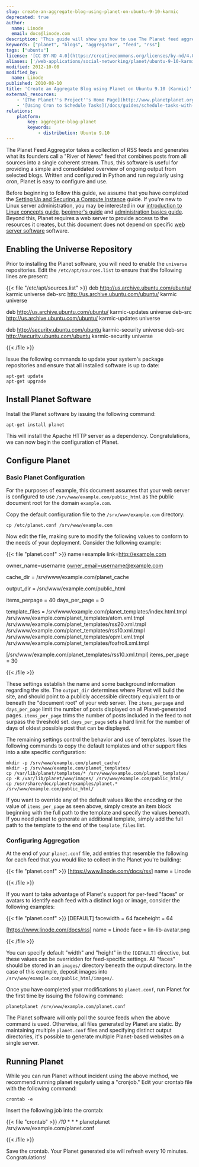 ```yaml
---
slug: create-an-aggregate-blog-using-planet-on-ubuntu-9-10-karmic
deprecated: true
author:
  name: Linode
  email: docs@linode.com
description: 'This guide will show you how to use The Planet feed aggregator to provide overviews of a community by collecting community feeds on Ubuntu 9.10 "Karmic".'
keywords: ["planet", "blogs", "aggregator", "feed", "rss"]
tags: ["ubuntu"]
license: '[CC BY-ND 4.0](https://creativecommons.org/licenses/by-nd/4.0)'
aliases: ['/web-applications/social-networking/planet/ubuntu-9-10-karmic/','/applications/social-networking/create-an-aggregate-blog-using-planet-on-ubuntu-9-10-karmic/']
modified: 2012-10-08
modified_by:
  name: Linode
published: 2010-08-10
title: 'Create an Aggregate Blog using Planet on Ubuntu 9.10 (Karmic)'
external_resources:
    - '[The Planet''s Project''s Home Page](http://www.planetplanet.org)'
    - '[Using Cron to Schedule Tasks](/docs/guides/schedule-tasks-with-cron/)'
relations:
    platform:
        key: aggregate-blog-planet
        keywords:
            - distribution: Ubuntu 9.10
---
```




The Planet Feed Aggregator takes a collection of RSS feeds and generates what its founders call a "River of News" feed that combines posts from all sources into a single coherent stream. Thus, this software is useful for providing a simple and consolidated overview of ongoing output from selected blogs. Written and configured in Python and run regularly using cron, Planet is easy to configure and use.

Before beginning to follow this guide, we assume that you have completed the [Setting Up and Securing a Compute Instance](/docs/products/compute/compute-instances/guides/set-up-and-secure/) guide. If you're new to Linux server administration, you may be interested in our [introduction to Linux concepts guide](/docs/guides/introduction-to-linux-concepts/), [beginner's guide](/docs/products/compute/compute-instances/faqs/) and [administration basics guide](/docs/guides/linux-system-administration-basics/). Beyond this, Planet requires a web server to provide access to the resources it creates, but this document does not depend on specific [web server software](/docs/web-servers/) software.

## Enabling the Universe Repository

Prior to installing the Planet software, you will need to enable the `universe` repositories. Edit the `/etc/apt/sources.list` to ensure that the following lines are present:

{{< file "/etc/apt/sources.list" >}}
deb http://us.archive.ubuntu.com/ubuntu/ karmic universe
deb-src http://us.archive.ubuntu.com/ubuntu/ karmic universe

deb http://us.archive.ubuntu.com/ubuntu/ karmic-updates universe
deb-src http://us.archive.ubuntu.com/ubuntu/ karmic-updates universe

deb http://security.ubuntu.com/ubuntu karmic-security universe
deb-src http://security.ubuntu.com/ubuntu karmic-security universe

{{< /file >}}


Issue the following commands to update your system's package repositories and ensure that all installed software is up to date:

    apt-get update
    apt-get upgrade

## Install Planet Software

Install the Planet software by issuing the following command:

    apt-get install planet

This will install the Apache HTTP server as a dependency. Congratulations, we can now begin the configuration of Planet.

## Configure Planet

### Basic Planet Configuration

For the purposes of example, this document assumes that your web server is configured to use `/srv/www/example.com/public_html` as the public document root for the domain `example.com`.

Copy the default configuration file to the `/srv/www/example.com` directory:

    cp /etc/planet.conf /srv/www/example.com

Now edit the file, making sure to modify the following values to conform to the needs of your deployment. Consider the following example:

{{< file "planet.conf" >}}
name=example link=http://example.com

owner_name=username <owner_email=username@example.com>

cache_dir = /srv/www/example.com/planet_cache

output_dir = /srv/www/example.com/public_html

items_perpage = 40 days_per_page = 0

template_files = /srv/www/example.com/planet_templates/index.html.tmpl /srv/www/example.com/planet_templates/atom.xml.tmpl /srv/www/example.com/planet_templates/rss20.xml.tmpl /srv/www/example.com/planet_templates/rss10.xml.tmpl /srv/www/example.com/planet_templates/opml.xml.tmpl /srv/www/example.com/planet_templates/foafroll.xml.tmpl

[/srv/www/example.com/planet_templates/rss10.xml.tmpl] items_per_page = 30

{{< /file >}}


These settings establish the name and some background information regarding the site. The `output_dir` determines where Planet will build the site, and should point to a publicly accessible directory equivalent to or beneath the "document root" of your web server. The `items_perpage` and `days_per_page` limit the number of posts displayed on all Planet-generated pages. `items_per_page` trims the number of posts included in the feed to not surpass the threshold set. `days_per_page` sets a hard limit for the number of days of oldest possible post that can be displayed.

The remaining settings control the behavior and use of templates. Issue the following commands to copy the default templates and other support files into a site specific configuration:

    mkdir -p /srv/www/example.com/planet_cache/
    mkdir -p /srv/www/example.com/planet_templates/
    cp /var/lib/planet/templates/* /srv/www/example.com/planet_templates/
    cp -R /var/lib/planet/www/images/ /srv/www/example.com/public_html/
    cp /usr/share/doc/planet/examples/planet.* /srv/www/example.com/public_html/

If you want to override any of the default values like the encoding or the value of `items_per_page` as seen above, simply create an item block beginning with the full path to the template and specify the values beneath. If you need planet to generate an additional template, simply add the full path to the template to the end of the `template_files` list.

### Configuring Aggregation

At the end of your `planet.conf` file, add entries that resemble the following for each feed that you would like to collect in the Planet you're building:

{{< file "planet.conf" >}}
[<https://www.linode.com/docs/rss>]
name = Linode

{{< /file >}}

If you want to take advantage of Planet's support for per-feed "faces" or avatars to identify each feed with a distinct logo or image, consider the following examples:

{{< file "planet.conf" >}}
[DEFAULT] facewidth = 64 faceheight = 64

[<https://www.linode.com/docs/rss>] name = Linode face = lin-lib-avatar.png

{{< /file >}}


You can specify default "width" and "height" in the `[DEFAULT]` directive, but these values can be overridden for feed-specific settings. All "faces" should be stored in an `images/` directory beneath the output directory. In the case of this example, deposit images into `/srv/www/example.com/public_html/images/`.

Once you have completed your modifications to `planet.conf`, run Planet for the first time by issuing the following command:

    planetplanet /srv/www/example.com/planet.conf

The Planet software will only poll the source feeds when the above command is used. Otherwise, all files generated by Planet are static. By maintaining multiple `planet.conf` files and specifying distinct output directories, it's possible to generate multiple Planet-based websites on a single server.

## Running Planet

While you can run Planet without incident using the above method, we recommend running planet regularly using a "cronjob." Edit your crontab file with the following command:

    crontab -e

Insert the following job into the crontab:

{{< file "crontab" >}}
*/10* * * * planetplanet /srv/www/example.com/planet.conf

{{< /file >}}


Save the crontab. Your Planet generated site will refresh every 10 minutes. Congratulations!
